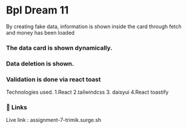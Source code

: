 
# Bpl Dream 11

By creating fake data, information is shown inside the card through fetch and money has been loaded


### The data card is shown dynamically.
### Data deletion is shown.
### Validation is done via react toast

Technologies used.
1.React
2.tailwindcss
3. daisyui
4.React toastify
### 🔗 Links
Live link : assignment-7-trimik.surge.sh

